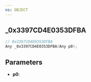 ```yaml
---
ns: OBJECT
---
```

## _0x3397CD4E0353DFBA

```c
// 0x3397CD4E0353DFBA
Any _0x3397CD4E0353DFBA(Any p0);
```

## Parameters
* **p0**:
